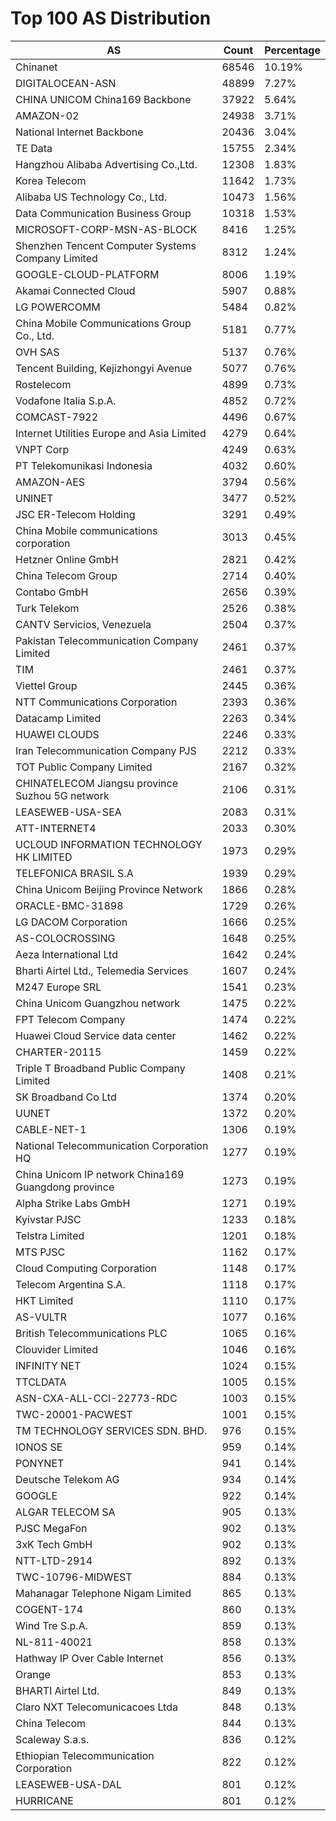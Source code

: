 # Top 100 AS Distribution
| AS | Count | Percentage |
|----|----|----|
| Chinanet | 68546 | 10.19% |
| DIGITALOCEAN-ASN | 48899 | 7.27% |
| CHINA UNICOM China169 Backbone | 37922 | 5.64% |
| AMAZON-02 | 24938 | 3.71% |
| National Internet Backbone | 20436 | 3.04% |
| TE Data | 15755 | 2.34% |
| Hangzhou Alibaba Advertising Co.,Ltd. | 12308 | 1.83% |
| Korea Telecom | 11642 | 1.73% |
| Alibaba US Technology Co., Ltd. | 10473 | 1.56% |
| Data Communication Business Group | 10318 | 1.53% |
| MICROSOFT-CORP-MSN-AS-BLOCK | 8416 | 1.25% |
| Shenzhen Tencent Computer Systems Company Limited | 8312 | 1.24% |
| GOOGLE-CLOUD-PLATFORM | 8006 | 1.19% |
| Akamai Connected Cloud | 5907 | 0.88% |
| LG POWERCOMM | 5484 | 0.82% |
| China Mobile Communications Group Co., Ltd. | 5181 | 0.77% |
| OVH SAS | 5137 | 0.76% |
| Tencent Building, Kejizhongyi Avenue | 5077 | 0.76% |
| Rostelecom | 4899 | 0.73% |
| Vodafone Italia S.p.A. | 4852 | 0.72% |
| COMCAST-7922 | 4496 | 0.67% |
| Internet Utilities Europe and Asia Limited | 4279 | 0.64% |
| VNPT Corp | 4249 | 0.63% |
| PT Telekomunikasi Indonesia | 4032 | 0.60% |
| AMAZON-AES | 3794 | 0.56% |
| UNINET | 3477 | 0.52% |
| JSC ER-Telecom Holding | 3291 | 0.49% |
| China Mobile communications corporation | 3013 | 0.45% |
| Hetzner Online GmbH | 2821 | 0.42% |
| China Telecom Group | 2714 | 0.40% |
| Contabo GmbH | 2656 | 0.39% |
| Turk Telekom | 2526 | 0.38% |
| CANTV Servicios, Venezuela | 2504 | 0.37% |
| Pakistan Telecommunication Company Limited | 2461 | 0.37% |
| TIM | 2461 | 0.37% |
| Viettel Group | 2445 | 0.36% |
| NTT Communications Corporation | 2393 | 0.36% |
| Datacamp Limited | 2263 | 0.34% |
| HUAWEI CLOUDS | 2246 | 0.33% |
| Iran Telecommunication Company PJS | 2212 | 0.33% |
| TOT Public Company Limited | 2167 | 0.32% |
| CHINATELECOM Jiangsu province Suzhou 5G network | 2106 | 0.31% |
| LEASEWEB-USA-SEA | 2083 | 0.31% |
| ATT-INTERNET4 | 2033 | 0.30% |
| UCLOUD INFORMATION TECHNOLOGY HK LIMITED | 1973 | 0.29% |
| TELEFONICA BRASIL S.A | 1939 | 0.29% |
| China Unicom Beijing Province Network | 1866 | 0.28% |
| ORACLE-BMC-31898 | 1729 | 0.26% |
| LG DACOM Corporation | 1666 | 0.25% |
| AS-COLOCROSSING | 1648 | 0.25% |
| Aeza International Ltd | 1642 | 0.24% |
| Bharti Airtel Ltd., Telemedia Services | 1607 | 0.24% |
| M247 Europe SRL | 1541 | 0.23% |
| China Unicom Guangzhou network | 1475 | 0.22% |
| FPT Telecom Company | 1474 | 0.22% |
| Huawei Cloud Service data center | 1462 | 0.22% |
| CHARTER-20115 | 1459 | 0.22% |
| Triple T Broadband Public Company Limited | 1408 | 0.21% |
| SK Broadband Co Ltd | 1374 | 0.20% |
| UUNET | 1372 | 0.20% |
| CABLE-NET-1 | 1306 | 0.19% |
| National Telecommunication Corporation HQ | 1277 | 0.19% |
| China Unicom IP network China169 Guangdong province | 1273 | 0.19% |
| Alpha Strike Labs GmbH | 1271 | 0.19% |
| Kyivstar PJSC | 1233 | 0.18% |
| Telstra Limited | 1201 | 0.18% |
| MTS PJSC | 1162 | 0.17% |
| Cloud Computing Corporation | 1148 | 0.17% |
| Telecom Argentina S.A. | 1118 | 0.17% |
| HKT Limited | 1110 | 0.17% |
| AS-VULTR | 1077 | 0.16% |
| British Telecommunications PLC | 1065 | 0.16% |
| Clouvider Limited | 1046 | 0.16% |
| INFINITY NET | 1024 | 0.15% |
| TTCLDATA | 1005 | 0.15% |
| ASN-CXA-ALL-CCI-22773-RDC | 1003 | 0.15% |
| TWC-20001-PACWEST | 1001 | 0.15% |
| TM TECHNOLOGY SERVICES SDN. BHD. | 976 | 0.15% |
| IONOS SE | 959 | 0.14% |
| PONYNET | 941 | 0.14% |
| Deutsche Telekom AG | 934 | 0.14% |
| GOOGLE | 922 | 0.14% |
| ALGAR TELECOM SA | 905 | 0.13% |
| PJSC MegaFon | 902 | 0.13% |
| 3xK Tech GmbH | 902 | 0.13% |
| NTT-LTD-2914 | 892 | 0.13% |
| TWC-10796-MIDWEST | 884 | 0.13% |
| Mahanagar Telephone Nigam Limited | 865 | 0.13% |
| COGENT-174 | 860 | 0.13% |
| Wind Tre S.p.A. | 859 | 0.13% |
| NL-811-40021 | 858 | 0.13% |
| Hathway IP Over Cable Internet | 856 | 0.13% |
| Orange | 853 | 0.13% |
| BHARTI Airtel Ltd. | 849 | 0.13% |
| Claro NXT Telecomunicacoes Ltda | 848 | 0.13% |
| China Telecom | 844 | 0.13% |
| Scaleway S.a.s. | 836 | 0.12% |
| Ethiopian Telecommunication Corporation | 822 | 0.12% |
| LEASEWEB-USA-DAL | 801 | 0.12% |
| HURRICANE | 801 | 0.12% |
